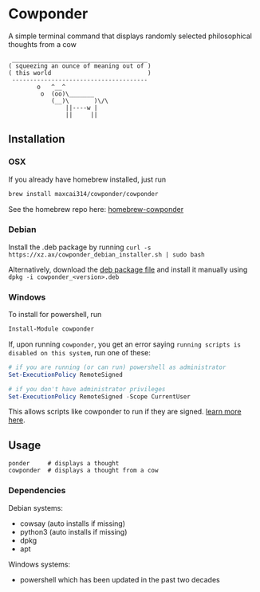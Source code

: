 # Cowponder

A simple terminal command that displays randomly selected philosophical thoughts from a cow

```
 ______________________________________
( squeezing an ounce of meaning out of )
( this world                           )
 --------------------------------------
        o   ^__^
         o  (oo)\_______
            (__)\       )\/\
                ||----w |
                ||     ||
```

## Installation

### OSX

If you already have homebrew installed, just run
```bash
brew install maxcai314/cowponder/cowponder
```
See the homebrew repo here: [homebrew-cowponder](https://github.com/maxcai314/homebrew-cowponder)

### Debian

Install the .deb package by running
`curl -s https://xz.ax/cowponder_debian_installer.sh | sudo bash`

Alternatively, download the [deb package file](https://xz.ax/cowponder_0.0.1-1_all.deb) and install it manually using `dpkg -i cowponder_<version>.deb`

### Windows

To install for powershell, run
```powershell
Install-Module cowponder
```
If, upon running `cowponder`, you get an error saying `running scripts is disabled on this system`, run one of these:
```powershell
# if you are running (or can run) powershell as administrator
Set-ExecutionPolicy RemoteSigned

# if you don't have administrator privileges
Set-ExecutionPolicy RemoteSigned -Scope CurrentUser
```
This allows scripts like cowponder to run if they are signed. [learn more here](https://go.microsoft.com/fwlink/?LinkID=135170).

## Usage

```
ponder     # displays a thought
cowponder  # displays a thought from a cow
```

### Dependencies

Debian systems:
* cowsay (auto installs if missing)
* python3 (auto installs if missing)
* dpkg
* apt

Windows systems:
* powershell which has been updated in the past two decades

